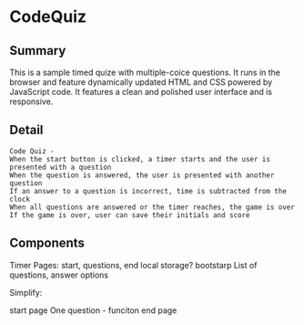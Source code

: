 # CodeQuiz

## Summary
This is a sample timed quize with multiple-coice questions. It runs in the browser and feature dynamically updated HTML and CSS powered by JavaScript code. It features a clean and polished user interface and is responsive.

## Detail

```
Code Quiz -
When the start button is clicked, a timer starts and the user is presented with a question
When the question is answered, the user is presented with another question
If an answer to a question is incorrect, time is subtracted from the clock
When all questions are answered or the timer reaches, the game is over
If the game is over, user can save their initials and score
```


 ## Components

Timer
Pages: start, questions, end
local storage?
bootstarp
List of questions, answer options

Simplify:

start page
One question - funciton
end page